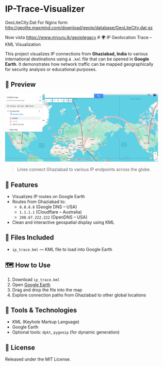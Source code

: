 # IP-Trace-Visualizer
GeoLiteCity.Dat For Nginx form http://geolite.maxmind.com/download/geoip/database/GeoLiteCity.dat.gz

Now vista https://www.miyuru.lk/geoiplegacy # 🌍 IP Geolocation Trace – KML Visualization

This project visualizes IP connections from **Ghaziabad, India** to various international destinations using a `.kml` file that can be opened in **Google Earth**. It demonstrates how network traffic can be mapped geographically for security analysis or educational purposes.

## 📸 Preview

![IP Geolocation Visualization](./Map.png)

> Lines connect Ghaziabad to various IP endpoints across the globe.

## 📌 Features

- Visualizes IP routes on Google Earth
- Routes from Ghaziabad to:
  - `8.8.8.8` (Google DNS – USA)
  - `1.1.1.1` (Cloudflare – Australia)
  - `208.67.222.222` (OpenDNS – USA)
- Clean and interactive geospatial display using KML

## 📂 Files Included

- `ip_trace.kml` — KML file to load into Google Earth

## 🗺️ How to Use

1. Download `ip_trace.kml`
2. Open [Google Earth](https://earth.google.com/web/)
3. Drag and drop the file into the map
4. Explore connection paths from Ghaziabad to other global locations

## 🔧 Tools & Technologies

- KML (Keyhole Markup Language)
- Google Earth
- Optional tools: `dpkt`, `pygeoip` (for dynamic generation)

## 📜 License

Released under the MIT License.

